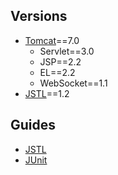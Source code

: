 
## Versions

* [Tomcat](http://tomcat.apache.org/whichversion.html)==7.0
    * Servlet==3.0
    * JSP==2.2
    * EL==2.2
    * WebSocket==1.1
* [JSTL](https://tomcat.apache.org/taglibs/standard/)==1.2

## Guides

* [JSTL](http://www.tutorialspoint.com/jsp/jstl_core_foreach_tag.htm)
* [JUnit](http://www.tutorialspoint.com/junit/index.htm)
